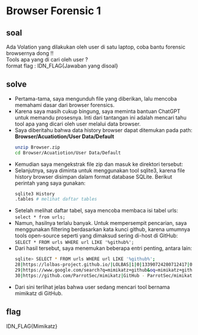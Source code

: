 # Browser Forensic 1
## soal
Ada Volation yang dilakukan oleh user di satu laptop, coba bantu forensic browsernya dong !! \
Tools apa yang di cari oleh user ? \
format flag : IDN_FLAG{Jawaban yang disoal}

## solve
- Pertama-tama, saya mengunduh file yang diberikan, lalu mencoba memahami dasar dari browser forensics.
- Karena saya masih cukup bingung, saya meminta bantuan ChatGPT untuk memandu prosesnya. Inti dari tantangan ini adalah mencari tahu tool apa yang dicari oleh user melalui data browser.
- Saya diberitahu bahwa data history browser dapat ditemukan pada path: **Browser/Acuatiotion/User Data/Default** 
  ```bash
  unzip Browser.zip
  cd Browser/Acuatiotion/User Data/Default
  ```
- Kemudian saya mengekstrak file zip dan masuk ke direktori tersebut:
- Selanjutnya, saya diminta untuk menggunakan tool sqlite3, karena file history browser disimpan dalam format database SQLite. Berikut perintah yang saya gunakan:
  ```bash
  sqlite3 History
  .tables # melihat daftar tables
  ```
- Setelah melihat daftar tabel, saya mencoba membaca isi tabel urls: ```select * from urls;```
- Namun, hasilnya terlalu banyak. Untuk mempersempit pencarian, saya menggunakan filtering berdasarkan kata kunci github, karena umumnya tools open-source seperti yang dimaksud sering di-host di GitHub: ```SELECT * FROM urls WHERE url LIKE '%github%';```
- Dari hasil tersebut, saya menemukan beberapa entri penting, antara lain:
  ```bash
  sqlite> SELECT * FROM urls WHERE url LIKE '%github%';
  28|https://lolbas-project.github.io/|LOLBAS|1|0|13390724280712417|0
  29|https://www.google.com/search?q=mimikatz+github&oq=mimikatz+github&gs_lcrp=EgZjaHJvbWUqDQgAEAAYkQIYgAQYigUyDQgAEAAYkQIYgAQYigUyBwgBEAAYgAQyBwgCEAAYgAQyBwgDEAAYgAQyBwgEEAAYgAQyBwgFEAAYgAQyDQgGEAAYhgMYgAQYigUyDQgHEAAYhgMYgAQYigUyCggIEAAYgAQYogQyBwgJEAAY7wXSAQkxMDk5M2owajeoAgCwAgA&sourceid=chrome&ie=UTF-8|mimikatz github - Google Search|1|0|13390724292042433|0
  30|https://github.com/ParrotSec/mimikatz|GitHub - ParrotSec/mimikatz|1|0|13390724294298462|0
  ```
- Dari sini terlihat jelas bahwa user sedang mencari tool bernama mimikatz di GitHub.

## flag
IDN_FLAG{Mimikatz}